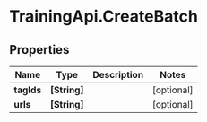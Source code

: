 # TrainingApi.CreateBatch

## Properties
Name | Type | Description | Notes
------------ | ------------- | ------------- | -------------
**tagIds** | **[String]** |  | [optional] 
**urls** | **[String]** |  | [optional] 


